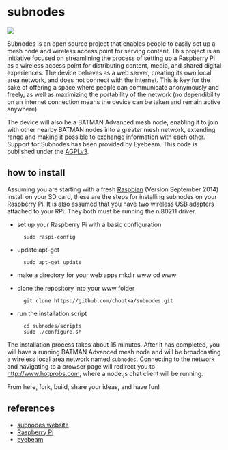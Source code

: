 subnodes
========

![](https://david-dm.org/chootka/subnodes.svg)

Subnodes is an open source project that enables people to easily set up a mesh node and wireless access point for serving content.
This project is an initiative focused on streamlining the process of setting up a Raspberry Pi as a wireless access
point for distributing content, media, and shared digital experiences. The device behaves as a web server, creating
its own local area network, and does not connect with the internet. This is key for the sake of offering a space
where people can communicate anonymously and freely, as well as maximizing the portability of the network
(no dependibility on an internet connection means the device can be taken and remain active anywhere). 

The device will also be a BATMAN Advanced mesh node, enabling it to join with other nearby BATMAN nodes into a greater mesh
network, extending range and making it possible to exchange information with each other. Support for Subnodes has
been provided by Eyebeam. This code is published under the [AGPLv3](http://www.gnu.org/licenses/agpl-3.0.html).

how to install
--------------
Assuming you are starting with a fresh [Raspbian](http://www.raspberrypi.org/downloads/) (Version September 2014) install on your SD card, these are the steps for installing subnodes on your Raspberry Pi. It is also assumed that you have two wireless USB adapters attached to your RPi. They both must be running the nl80211 driver.

* set up your Raspberry Pi with a basic configuration

        sudo raspi-config

* update apt-get

        sudo apt-get update

* make a directory for your web apps
mkdir www
cd www

* clone the repository into your www folder

        git clone https://github.com/chootka/subnodes.git

* run the installation script

        cd subnodes/scripts
        sudo ./configure.sh

The installation process takes about 15 minutes. After it has completed, you will have a running BATMAN Advanced mesh node and will be broadcasting a wireless local area network named `subnodes`. Connecting to the network and navigating to a browser page will redirect you to http://www.hotprobs.com, where a node.js chat client will be running. 

From here, fork, build, share your ideas, and have fun!

references
----------
* [subnodes website](http://subnod.es/)
* [Raspberry Pi](http://www.raspberrypi.org/)
* [eyebeam](http://eyebeam.org/)
